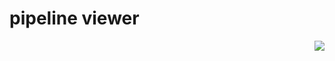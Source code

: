 # pipeline viewer
<img style="float: right;" src="https://github.com/empow/logstash-parsers/blob/master/tools/pipeline_viewer.png">
